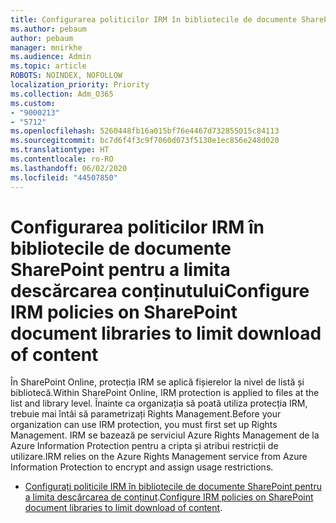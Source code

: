 ```yaml
---
title: Configurarea politicilor IRM în bibliotecile de documente SharePoint pentru a limita descărcarea conținutului
ms.author: pebaum
author: pebaum
manager: mnirkhe
ms.audience: Admin
ms.topic: article
ROBOTS: NOINDEX, NOFOLLOW
localization_priority: Priority
ms.collection: Adm_O365
ms.custom:
- "9000213"
- "5712"
ms.openlocfilehash: 5260448fb16a015bf76e4467d732855015c84113
ms.sourcegitcommit: bc7d6f4f3c9f7060d073f5130e1ec856e248d020
ms.translationtype: HT
ms.contentlocale: ro-RO
ms.lasthandoff: 06/02/2020
ms.locfileid: "44507850"
---
```

# <a name="configure-irm-policies-on-sharepoint-document-libraries-to-limit-download-of-content"></a><span data-ttu-id="48785-102">Configurarea politicilor IRM în bibliotecile de documente SharePoint pentru a limita descărcarea conținutului</span><span class="sxs-lookup"><span data-stu-id="48785-102">Configure IRM policies on SharePoint document libraries to limit download of content</span></span>

<span data-ttu-id="48785-103">În SharePoint Online, protecția IRM se aplică fișierelor la nivel de listă și bibliotecă.</span><span class="sxs-lookup"><span data-stu-id="48785-103">Within SharePoint Online, IRM protection is applied to files at the list and library level.</span></span> <span data-ttu-id="48785-104">Înainte ca organizația să poată utiliza protecția IRM, trebuie mai întâi să parametrizați Rights Management.</span><span class="sxs-lookup"><span data-stu-id="48785-104">Before your organization can use IRM protection, you must first set up Rights Management.</span></span> <span data-ttu-id="48785-105">IRM se bazează pe serviciul Azure Rights Management de la Azure Information Protection pentru a cripta și atribui restricții de utilizare.</span><span class="sxs-lookup"><span data-stu-id="48785-105">IRM relies on the Azure Rights Management service from Azure Information Protection to encrypt and assign usage restrictions.</span></span>

- <span data-ttu-id="48785-106">[Configurați politicile IRM în bibliotecile de documente SharePoint pentru a limita descărcarea de conținut](https://docs.microsoft.com/microsoft-365/compliance/set-up-irm-in-sp-admin-center).</span><span class="sxs-lookup"><span data-stu-id="48785-106">[Configure IRM policies on SharePoint document libraries to limit download of content](https://docs.microsoft.com/microsoft-365/compliance/set-up-irm-in-sp-admin-center).</span></span>
